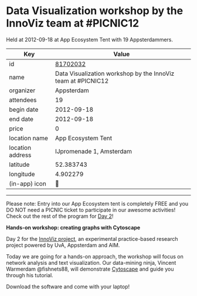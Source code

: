 # Data Visualization workshop by the InnoViz team at #PICNIC12
Held at 2012-09-18 at App Ecosystem Tent with 19 Appsterdammers.
        
|Key|Value
|---|---|
|id|[81702032](https://www.meetup.com/appsterdam/events/81702032/)|
|name|Data Visualization workshop by the InnoViz team at #PICNIC12|
|organizer|Appsterdam|
|attendees|19|
|begin date|2012-09-18|
|end date|2012-09-18|
|price|0|
|location name|App Ecosystem Tent|
|location address|IJpromenade 1, Amsterdam|
|latitude|52.383743|
|longitude|4.902279|
|(in-app) icon|🧺|

---

Please note: Entry into our App Ecosystem tent is completely FREE and you DO NOT need a PICNIC ticket to participate in our awesome activities! Check out the rest of the program for [Day 2](http://meetup.appsterdam.rs/events/81291752/)!

**Hands-on workshop: creating graphs with Cytoscape**

Day 2 for the [InnoViz project](http://circa.uva.nl/projects/innoviz-visualizing-stories-of-app-innovation.html), an experimental practice-based research project powered by UvA, Appsterdam and AIM.

Today we are going for a hands-on approach, the workshop will focus on network analysis and text visualization. Our data-mining ninja, Vincent Warmerdam @fishnets88, will demonstrate [Cytoscape](http://www.cytoscape.org/) and guide you through his tutorial.

Download the software and come with your laptop!


